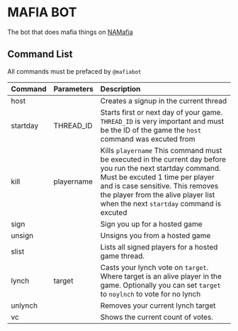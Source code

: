 # MAFIA BOT

The bot that does mafia things on [NAMafia](https://namafia.com)



##  Command  List

All commands must be prefaced by `@mafiabot`

| Command | Parameters | Description |
| :------------- | :------------- | :------------- |
| host       |     | Creates a signup in the current thread |
| startday | THREAD_ID | Starts first or next day of your game.  `THREAD_ID` is very important and must be the ID of the game the `host` command was excuted from|
| kill | playername | Kills `playername` This command must be executed in the current day before you run the next startday command.  Must be excuted 1 time per player and is case sensitive.  This removes the player from the alive player list when the next `startday` command is excuted|
| sign | | Sign you up for a hosted game |
| unsign | | Unsigns you from a hosted game |
| slist | | Lists all signed players for a hosted game thread. |
| lynch | target | Casts your lynch vote on `target`. Where target is an alive player in the game.  Optionally you can set `target` to `noylnch` to vote for no lynch |
| unlynch | | Removes your current lynch target |
| vc | | Shows the current count of votes. |
